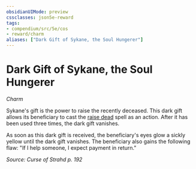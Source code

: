 ```yaml
---
obsidianUIMode: preview
cssclasses: json5e-reward
tags:
- compendium/src/5e/cos
- reward/charm
aliases: ["Dark Gift of Sykane, the Soul Hungerer"]
---
```

# Dark Gift of Sykane, the Soul Hungerer
*Charm*  

Sykane's gift is the power to raise the recently deceased. This dark gift allows its beneficiary to cast the [raise dead](/2-Mechanics/CLI/spells/raise-dead.md) spell as an action. After it has been used three times, the dark gift vanishes.

As soon as this dark gift is received, the beneficiary's eyes glow a sickly yellow until the dark gift vanishes. The beneficiary also gains the following flaw: "If I help someone, I expect payment in return."

*Source: Curse of Strahd p. 192*